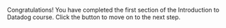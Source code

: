 Congratulations! You have completed the first section of the Introduction to Datadog course. Click the button to move on to the next step.